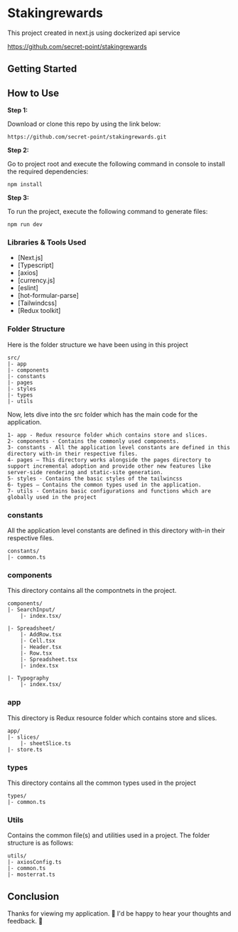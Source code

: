 # Stakingrewards

This project created in next.js using dockerized api service

https://github.com/secret-point/stakingrewards

## Getting Started

## How to Use

**Step 1:**

Download or clone this repo by using the link below:

```
https://github.com/secret-point/stakingrewards.git
```

**Step 2:**

Go to project root and execute the following command in console to install the required dependencies:

```
npm install
```

**Step 3:**

To run the project, execute the following command to generate files:

```
npm run dev
```

### Libraries & Tools Used

- [Next.js]
- [Typescript]
- [axios]
- [currency.js]
- [eslint]
- [hot-formular-parse]
- [Tailwindcss]
- [Redux toolkit]

### Folder Structure

Here is the folder structure we have been using in this project

```
src/
|- app
|- components
|- constants
|- pages
|- styles
|- types
|- utils
```

Now, lets dive into the src folder which has the main code for the application.

```
1- app - Redux resource folder which contains store and slices.
2- components - Contains the commonly used components.
3- constants - All the application level constants are defined in this directory with-in their respective files.
4- pages — This directory works alongside the pages directory to support incremental adoption and provide other new features like server-side rendering and static-site generation.
5- styles - Contains the basic styles of the tailwincss
6- types — Contains the common types used in the application.
7- utils - Contains basic configurations and functions which are globally used in the project
```

### constants

All the application level constants are defined in this directory with-in their respective files.

```
constants/
|- common.ts
```

### components

This directory contains all the compontnets in the project.

```
components/
|- SearchInput/
    |- index.tsx/

|- Spreadsheet/
    |- AddRow.tsx
    |- Cell.tsx
    |- Header.tsx
    |- Row.tsx
    |- Spreadsheet.tsx
    |- index.tsx

|- Typography
    |- index.tsx/

```

### app

This directory is Redux resource folder which contains store and slices.

```
app/
|- slices/
    |- sheetSlice.ts
|- store.ts
```

### types

This directory contains all the common types used in the project

```
types/
|- common.ts
```

### Utils

Contains the common file(s) and utilities used in a project. The folder structure is as follows:

```
utils/
|- axiosConfig.ts
|- common.ts
|- mosterrat.ts
```

## Conclusion

Thanks for viewing my application. 🙏 I'd be happy to hear your thoughts and feedback. 🙂
